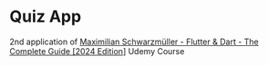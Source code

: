 # Quiz App 

2nd application of [Maximilian Schwarzmüller - Flutter & Dart - The Complete Guide [2024 Edition]](https://www.udemy.com/course/learn-flutter-dart-to-build-ios-android-apps/) Udemy Course

